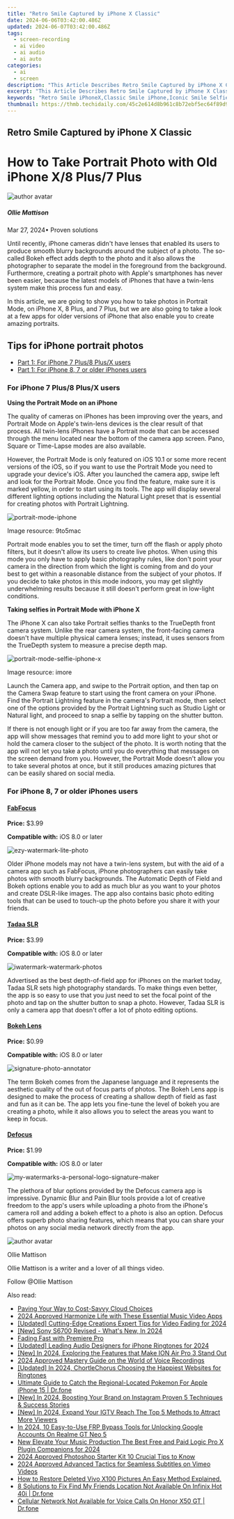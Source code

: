 ```yaml
---
title: "Retro Smile Captured by iPhone X Classic"
date: 2024-06-06T03:42:00.486Z
updated: 2024-06-07T03:42:00.486Z
tags: 
  - screen-recording
  - ai video
  - ai audio
  - ai auto
categories: 
  - ai
  - screen
description: "This Article Describes Retro Smile Captured by iPhone X Classic"
excerpt: "This Article Describes Retro Smile Captured by iPhone X Classic"
keywords: "Retro Smile iPhoneX,Classic Smile iPhone,Iconic Smile Selfie,Vintage iPhone Smile,Retro Tech Smile,Classic X Phone Smile,Nostalgic iPhone Xy"
thumbnail: https://thmb.techidaily.com/45c2e614d8b961c8b72ebf5ec64f89d95bf54c93b1707b9b7a9b952d48358025.jpg
---
```


## Retro Smile Captured by iPhone X Classic

# How to Take Portrait Photo with Old iPhone X/8 Plus/7 Plus

![author avatar](https://images.wondershare.com/filmora/article-images/ollie-mattison.jpg)

##### Ollie Mattison

 Mar 27, 2024• Proven solutions

Until recently, iPhone cameras didn't have lenses that enabled its users to produce smooth blurry backgrounds around the subject of a photo. The so-called Bokeh effect adds depth to the photo and it also allows the photographer to separate the model in the foreground from the background. Furthermore, creating a portrait photo with Apple's smartphones has never been easier, because the latest models of iPhones that have a twin-lens system make this process fun and easy.

In this article, we are going to show you how to take photos in Portrait Mode, on iPhone X, 8 Plus, and 7 Plus, but we are also going to take a look at a few apps for older versions of iPhone that also enable you to create amazing portraits.

## Tips for iPhone portrait photos

* [Part 1: For iPhone 7 Plus/8 Plus/X users](#part1)
* [Part 1: For iPhone 8, 7 or older iPhones users](#part2)

### For iPhone 7 Plus/8 Plus/X users

 **Using the Portrait Mode on an iPhone**

The quality of cameras on iPhones has been improving over the years, and Portrait Mode on Apple's twin-lens devices is the clear result of that process. All twin-lens iPhones have a Portrait mode that can be accessed through the menu located near the bottom of the camera app screen. Pano, Square or Time-Lapse modes are also available.

However, the Portrait Mode is only featured on iOS 10.1 or some more recent versions of the iOS, so if you want to use the Portrait Mode you need to upgrade your device's iOS. After you launched the camera app, swipe left and look for the Portrait Mode. Once you find the feature, make sure it is marked yellow, in order to start using its tools. The app will display several different lighting options including the Natural Light preset that is essential for creating photos with Portrait Lightning.

![portrait-mode-iphone](https://images.wondershare.com/filmora/article-images/portrait-mode-iphone.jpg)

Image resource: 9to5mac

Portrait mode enables you to set the timer, turn off the flash or apply photo filters, but it doesn't allow its users to create live photos. When using this mode you only have to apply basic photography rules, like don't point your camera in the direction from which the light is coming from and do your best to get within a reasonable distance from the subject of your photos. If you decide to take photos in this mode indoors, you may get slightly underwhelming results because it still doesn't perform great in low-light conditions.

**Taking selfies in Portrait Mode with iPhone X**

The iPhone X can also take Portrait selfies thanks to the TrueDepth front camera system. Unlike the rear camera system, the front-facing camera doesn't have multiple physical camera lenses; instead, it uses sensors from the TrueDepth system to measure a precise depth map.

![portrait-mode-selfie-iphone-x](https://images.wondershare.com/filmora/article-images/portrait-mode-selfie-iphone-x.jpg)

Image resource: imore

Launch the Camera app, and swipe to the Portrait option, and then tap on the Camera Swap feature to start using the front camera on your iPhone. Find the Portrait Lightning feature in the camera's Portrait mode, then select one of the options provided by the Portrait Lightning such as Studio Light or Natural light, and proceed to snap a selfie by tapping on the shutter button.

If there is not enough light or if you are too far away from the camera, the app will show messages that remind you to add more light to your shot or hold the camera closer to the subject of the photo. It is worth noting that the app will not let you take a photo until you do everything that messages on the screen demand from you. However, the Portrait Mode doesn't allow you to take several photos at once, but it still produces amazing pictures that can be easily shared on social media.

### For iPhone 8, 7 or older iPhones users

#### [FabFocus](https://itunes.apple.com/us/app/fabfocus-portraits-with-depth-and-bokeh/id1080434313?mt=8)

**Price:** $3.99

**Compatible with:** iOS 8.0 or later

![ezy-watermark-lite-photo](https://images.wondershare.com/filmora/article-images/ezy-watermark-lite-photo.jpg)

Older iPhone models may not have a twin-lens system, but with the aid of a camera app such as FabFocus, iPhone photographers can easily take photos with smooth blurry backgrounds. The Automatic Depth of Field and Bokeh options enable you to add as much blur as you want to your photos and create DSLR-like images. The app also contains basic photo editing tools that can be used to touch-up the photo before you share it with your friends.

#### [Tadaa SLR](https://itunes.apple.com/us/app/tadaa-slr/id724662909?mt=8)

**Price:** $3.99

**Compatible with:** iOS 8.0 or later

![iwatermark-watermark-photos](https://images.wondershare.com/filmora/article-images/iwatermark-watermark-photos.jpg)

Advertised as the best depth-of-field app for iPhones on the market today, Tadaa SLR sets high photography standards. To make things even better, the app is so easy to use that you just need to set the focal point of the photo and tap on the shutter button to snap a photo. However, Tadaa SLR is only a camera app that doesn't offer a lot of photo editing options.

#### [Bokeh Lens](https://itunes.apple.com/us/app/bokeh-lens/id587849880?mt=8)

**Price:** $0.99

**Compatible with:** iOS 8.0 or later

![signature-photo-annotator](https://images.wondershare.com/filmora/article-images/signature-photo-annotator.jpg)

The term Bokeh comes from the Japanese language and it represents the aesthetic quality of the out of focus parts of photos. The Bokeh Lens app is designed to make the process of creating a shallow depth of field as fast and fun as it can be. The app lets you fine-tune the level of bokeh you are creating a photo, while it also allows you to select the areas you want to keep in focus.

#### [Defocus](https://itunes.apple.com/us/app/defocus/id1048310180?mt=8)

**Price:** $1.99

**Compatible with:** iOS 8.0 or later

![my-watermarks-a-personal-logo-signature-maker](https://images.wondershare.com/filmora/article-images/my-watermarks-a-personal-logo-signature-maker.jpg)

The plethora of blur options provided by the Defocus camera app is impressive. Dynamic Blur and Pain Blur tools provide a lot of creative freedom to the app's users while uploading a photo from the iPhone's camera roll and adding a bokeh effect to a photo is also an option. Defocus offers superb photo sharing features, which means that you can share your photos on any social media network directly from the app.

![author avatar](https://images.wondershare.com/filmora/article-images/ollie-mattison.jpg)

Ollie Mattison

Ollie Mattison is a writer and a lover of all things video.

Follow @Ollie Mattison


<ins class="adsbygoogle"
     style="display:block"
     data-ad-format="autorelaxed"
     data-ad-client="ca-pub-7571918770474297"
     data-ad-slot="1223367746"></ins>



<ins class="adsbygoogle"
     style="display:block"
     data-ad-client="ca-pub-7571918770474297"
     data-ad-slot="8358498916"
     data-ad-format="auto"
     data-full-width-responsive="true"></ins>


<span class="atpl-alsoreadstyle">Also read:</span>
<div><ul>
<li><a href="https://vp-tips.techidaily.com/paving-your-way-to-cost-savvy-cloud-choices/"><u>Paving Your Way to Cost-Savvy Cloud Choices</u></a></li>
<li><a href="https://vp-tips.techidaily.com/2024-approved-harmonize-life-with-these-essential-music-video-apps/"><u>2024 Approved  Harmonize Life with These Essential Music Video Apps</u></a></li>
<li><a href="https://vp-tips.techidaily.com/updated-cutting-edge-creations-expert-tips-for-video-fading-for-2024/"><u>[Updated] Cutting-Edge Creations  Expert Tips for Video Fading for 2024</u></a></li>
<li><a href="https://vp-tips.techidaily.com/new-sony-s6700-revised-whats-new-in-2024/"><u>[New] Sony S6700 Revised - What's New, In 2024</u></a></li>
<li><a href="https://vp-tips.techidaily.com/fading-fast-with-premiere-pro/"><u>Fading Fast with Premiere Pro</u></a></li>
<li><a href="https://vp-tips.techidaily.com/updated-leading-audio-designers-for-iphone-ringtones-for-2024/"><u>[Updated] Leading Audio Designers for iPhone Ringtones for 2024</u></a></li>
<li><a href="https://vp-tips.techidaily.com/new-in-2024-exploring-the-features-that-make-ion-air-pro-3-stand-out/"><u>[New] In 2024, Exploring the Features that Make ION Air Pro 3 Stand Out</u></a></li>
<li><a href="https://vp-tips.techidaily.com/2024-approved-mastery-guide-on-the-world-of-voice-recordings/"><u>2024 Approved  Mastery Guide on the World of Voice Recordings</u></a></li>
<li><a href="https://vp-tips.techidaily.com/updated-in-2024-chortlechorus-choosing-the-happiest-websites-for-ringtones/"><u>[Updated] In 2024, ChortleChorus  Choosing the Happiest Websites for Ringtones</u></a></li>
<li><a href="https://ios-pokemon-go.techidaily.com/ultimate-guide-to-catch-the-regional-located-pokemon-for-apple-iphone-15-drfone-by-drfone-virtual-ios/"><u>Ultimate Guide to Catch the Regional-Located Pokemon For Apple iPhone 15 | Dr.fone</u></a></li>
<li><a href="https://instagram-video-files.techidaily.com/new-in-2024-boosting-your-brand-on-instagram-proven-5-techniques-and-success-stories/"><u>[New] In 2024, Boosting Your Brand on Instagram  Proven 5 Techniques & Success Stories</u></a></li>
<li><a href="https://instagram-video-files.techidaily.com/new-in-2024-expand-your-igtv-reach-the-top-5-methods-to-attract-more-viewers/"><u>[New] In 2024, Expand Your IGTV Reach  The Top 5 Methods to Attract More Viewers</u></a></li>
<li><a href="https://easy-unlock-android.techidaily.com/in-2024-10-easy-to-use-frp-bypass-tools-for-unlocking-google-accounts-on-realme-gt-neo-5-by-drfone-android/"><u>In 2024, 10 Easy-to-Use FRP Bypass Tools for Unlocking Google Accounts On Realme GT Neo 5</u></a></li>
<li><a href="https://voice-adjusting.techidaily.com/new-elevate-your-music-production-the-best-free-and-paid-logic-pro-x-plugin-companions-for-2024/"><u>New Elevate Your Music Production The Best Free and Paid Logic Pro X Plugin Companions for 2024</u></a></li>
<li><a href="https://extra-skills.techidaily.com/2024-approved-photoshop-starter-kit-10-crucial-tips-to-know/"><u>2024 Approved  Photoshop Starter Kit  10 Crucial Tips to Know</u></a></li>
<li><a href="https://vimeo-videos.techidaily.com/2024-approved-advanced-tactics-for-seamless-subtitles-on-vimeo-videos/"><u>2024 Approved  Advanced Tactics for Seamless Subtitles on Vimeo Videos</u></a></li>
<li><a href="https://blog-min.techidaily.com/how-to-restore-deleted-vivo-x100-pictures-an-easy-method-explained-by-fonelab-android-recover-pictures/"><u>How to Restore Deleted Vivo X100 Pictures  An Easy Method Explained.</u></a></li>
<li><a href="https://location-fake.techidaily.com/8-solutions-to-fix-find-my-friends-location-not-available-on-infinix-hot-40i-drfone-by-drfone-virtual-android/"><u>8 Solutions to Fix Find My Friends Location Not Available On Infinix Hot 40i | Dr.fone</u></a></li>
<li><a href="https://howto.techidaily.com/cellular-network-not-available-for-voice-calls-on-honor-x50-gt-drfone-by-drfone-fix-android-problems-fix-android-problems/"><u>Cellular Network Not Available for Voice Calls On Honor X50 GT | Dr.fone</u></a></li>
</ul></div>

